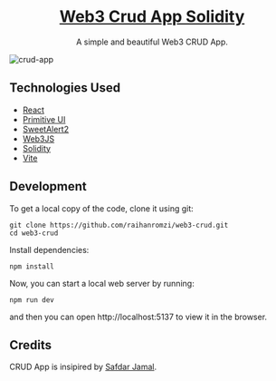 <h1 align="center">
  <a href="https://github.com/raihanromzi/web3-crud">
    Web3 Crud App Solidity
  </a>
</h1>

<p align="center">
  A simple and beautiful Web3 CRUD App.
  
![crud-app](https://user-images.githubusercontent.com/48409548/94567114-8aa5ea80-0284-11eb-99f6-87401b099848.png)
  
## Technologies Used

- [React](http://reactjs.org)
- [Primitive UI](https://taniarascia.github.io/primitive)
- [SweetAlert2](https://sweetalert2.github.io)
- [Web3JS](https://web3js.org/#/)
- [Solidity](https://soliditylang.org/)
- [Vite](https://vitejs.dev/)

## Development

To get a local copy of the code, clone it using git:

```
git clone https://github.com/raihanromzi/web3-crud.git
cd web3-crud
```

Install dependencies:

```
npm install
```

Now, you can start a local web server by running:

```
npm run dev
```

and then you can open http://localhost:5137 to view it in the browser.

## Credits

CRUD App is insipired by [Safdar Jamal](https://safdarjamal.github.io).

